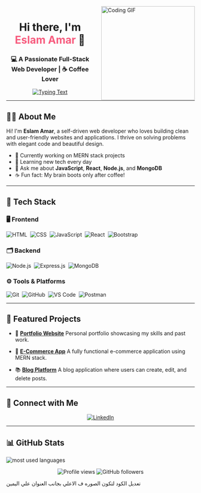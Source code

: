 <img src="https://c.tenor.com/_DOBjnGspYAAAAAM/code-coding.gif" alt="Coding GIF" width="250" style="float: right; margin-left: 20px;" />

<h1 align="center">Hi there, I'm <span style="color:#f75c7e;">Eslam Amar</span> 👋</h1>
<h3 align="center">💻 A Passionate Full-Stack Web Developer | ☕ Coffee Lover</h3>

<p align="center">
  <a href="https://github.com/DenverCoder1/readme-typing-svg">
    <img src="https://readme-typing-svg.herokuapp.com?lines=Full-Stack%20Web%20Developer;MERN%20Stack%20Enthusiast;Always%20learning%20new%20things&center=true&width=500&height=45&color=f75c7e&vCenter=true&size=22" alt="Typing Text">
  </a>
</p>

---

## 👨‍💻 About Me

Hi! I'm **Eslam Amar**, a self-driven web developer who loves building clean and user-friendly websites and applications.
I thrive on solving problems with elegant code and beautiful design.

* 🔭 Currently working on MERN stack projects
* 🌱 Learning new tech every day
* 💬 Ask me about **JavaScript**, **React**, **Node.js**, and **MongoDB**
* ☕ Fun fact: My brain boots only after coffee!

---

## 🧰 Tech Stack

### 🖥️ Frontend

![HTML](https://img.shields.io/badge/-HTML5-05122A?style=flat\&logo=html5) 
![CSS](https://img.shields.io/badge/-CSS3-05122A?style=flat\&logo=css3) 
![JavaScript](https://img.shields.io/badge/-JavaScript-05122A?style=flat\&logo=javascript) 
![React](https://img.shields.io/badge/-React-05122A?style=flat\&logo=react) 
![Bootstrap](https://img.shields.io/badge/-Bootstrap-05122A?style=flat\&logo=bootstrap)

### 🗂️ Backend

![Node.js](https://img.shields.io/badge/-Node.js-05122A?style=flat\&logo=node.js) 
![Express.js](https://img.shields.io/badge/-Express.js-05122A?style=flat\&logo=express) 
![MongoDB](https://img.shields.io/badge/-MongoDB-05122A?style=flat\&logo=mongodb)

### ⚙️ Tools & Platforms

![Git](https://img.shields.io/badge/-Git-05122A?style=flat\&logo=git) 
![GitHub](https://img.shields.io/badge/-GitHub-05122A?style=flat\&logo=github) 
![VS Code](https://img.shields.io/badge/-VS%20Code-05122A?style=flat\&logo=visual-studio-code) 
![Postman](https://img.shields.io/badge/-Postman-05122A?style=flat\&logo=postman)

---

## 📌 Featured Projects

* 🔗 [**Portfolio Website**](https://your-portfolio-link.com)
  Personal portfolio showcasing my skills and past work.

* 🛒 [**E-Commerce App**](https://github.com/EslamAmaar/ecommerce-app)
  A fully functional e-commerce application using MERN stack.

* 📚 [**Blog Platform**](https://github.com/EslamAmaar/blog-platform)
  A blog application where users can create, edit, and delete posts.

---

## 🔗 Connect with Me

<p align="center">
  <a href="https://linkedin.com/in/eslam-amar" target="_blank">
    <img src="https://img.shields.io/badge/-Eslam%20Amaar-0077B5?style=for-the-badge&logo=linkedin&logoColor=white" alt="LinkedIn"/>
  </a>
</p>

---

## 📊 GitHub Stats

<!-- Uncomment this section once public projects with code are added -->

<!--
<img align="center" src="https://github-readme-stats.vercel.app/api/top-langs?username=EslamAmaar&show_icons=true&locale=en&layout=compact&theme=radical" alt="Top Languages"/>
-->

<img align="left" src="https://github-readme-stats.vercel.app/api/top-langs?username=EslamAmaar&show_icons=true&locale=en&layout=compact&theme=radical" alt="most used languages" />
<br>

<p align="center">
  <img src="https://komarev.com/ghpvc/?username=EslamAmaar&style=for-the-badge" alt="Profile views" />
  <img src="https://img.shields.io/github/followers/EslamAmaar?style=social" alt="GitHub followers" />
</p> تعديل الكود لتكون الصوره ف الاعلي بجانب العنوان علي اليمين 
